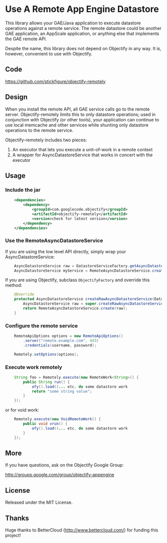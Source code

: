 # Use A Remote App Engine Datastore

This library allows your GAE/Java application to execute datastore operations against a remote service. The remote
datastore could be another GAE application, an AppScale application, or anything else that implements the GAE remote
API.

Despite the name, this library does not depend on Objectify in any way. It is, however, convenient to use with
Objectify.

## Code

https://github.com/stickfigure/objectify-remotely

## Design

When you install the remote API, all GAE service calls go to the remote server. Objectify-remotely limits this
to only datastore operations; used in conjunction with Objectify (or other tools), your application can continue
to use local memcache and other services while shunting only datastore operations to the remote service.

Objectify-remotely includes two pieces:

1. An executor that lets you execute a unit-of-work in a remote context
2. A wrapper for AsyncDatastoreService that works in concert with the executor

## Usage

### Include the jar

```xml
	<dependencies>
		<dependency>
			<groupId>com.googlecode.objectify</groupId>
			<artifactId>objectify-remotely</artifactId>
			<version>check for latest version</version>
		</dependency>
	</dependencies>
```

### Use the RemoteAsyncDatastoreService

If you are using the low level API directly, simply wrap your AsyncDatastoreService:

```java
	AsyncDatastoreService raw = DatastoreServiceFactory.getAsyncDatastoreService();
	AsyncDatastoreService myService = RemoteAsyncDatastoreService.create(raw);
```

If you are using Objectify, subclass `ObjectifyFactory` and override this method:

```java
	@Override
	protected AsyncDatastoreService createRawAsyncDatastoreService(DatastoreServiceConfig cfg) {
		AsyncDatastoreService raw = super.createRawAsyncDatastoreService(cfg);
		return RemoteAsyncDatastoreService.create(raw);
	}
```

### Configure the remote service

```java
	RemoteApiOptions options = new RemoteApiOptions()
    	.server("remote.example.com", 443)
    	.credentials(username, password);

    Remotely.setOptions(options);
```

### Execute work remotely

```java
	String foo = Remotely.execute(new RemoteWork<String>() {
		public String run() {
			ofy().load()... etc, do some datastore work
			return "some string value";
		}
	});
```

or for void work:

```java
	Remotely.execute(new VoidRemoteWork() {
		public void vrun() {
			ofy().load()... etc, do some datastore work
		}
	});
```

## More

If you have questions, ask on the Objectify Google Group:

http://groups.google.com/group/objectify-appengine

## License

Released under the MIT License.

## Thanks

Huge thanks to BetterCloud (http://www.bettercloud.com/) for funding this project!
